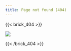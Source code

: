```yaml
---
title: Page not found (404)
---
```



{{< brick_404 >}}

[![](/uploads/illustrations/error.png)](/)



{{< /brick_404 >}}